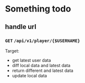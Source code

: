 # Something todo

## handle url

### `GET` `/api/v1/player/{$USERNAME}` 

Target:

- get latest user data
- diff local data and latest data
- return different and latest data
- update local data

